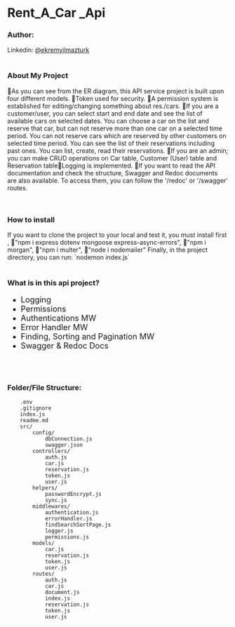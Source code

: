 # Rent_A_Car _Api

### Author:
Linkedin: [@ekremyilmazturk](https://www.linkedin.com/in/ekrem-yilmazturk/)
<br>
<br>

<h3>About My Project</h3>
<p> 📌As you can see from the ER diagram, this API service project is built upon four different models. 📌Token used for security.  📌A permission system is established for editing/changing something about res./cars. 📌If you are a customer/user, you can select start and end date and see the list of available cars on selected dates. You can choose a car on the list and reserve that car, but can not reserve more than one car on a selected time period. You can not reserve cars which are reserved by other customers on selected time period. You can see the list of their reservations including past ones. You can list, create, read their reservations. 📌If you are an admin;  you can make CRUD operations on Car table, Customer (User) table and Reservation table📌Logging is implemented. 📌If you want to read the API documentation and check the structure, Swagger and Redoc documents are also available. To access them, you can follow the '/redoc' or '/swagger' routes.  </p>
<br>

<h3>How to install</h3>
If you want to clone the project to your local and test it, you must install first ,  
📌"npm i express dotenv mongoose express-async-errors", 📌"npm i morgan", 📌"npm i multer", 📌"node i nodemailer"
Finally, in the project directory, you can run:  `nodemon index.js`
<br>
<br>

<h3>What is in this api project?</h3>
<ul style="font-size: 18px;">
  <li>Logging</li>
  <li>Permissions</li>
  <li>Authentications MW</li>
  <li>Error Handler MW</li>
  <li>Finding, Sorting and Pagination MW</li>
  <li>Swagger & Redoc Docs</li>
</ul>
<br>
<br>


### Folder/File Structure:

```
    .env
    .gitignore
    index.js
    readme.md
    src/
        config/
            dbConnection.js
            swagger.json
        controllers/
            auth.js
            car.js
            reservation.js
            token.js
            user.js
        helpers/
            passwordEncrypt.js
            sync.js
        middlewares/
            authentication.js
            errorHandler.js
            findSearchSortPage.js
            logger.js
            permissions.js
        models/
            car.js
            reservation.js
            token.js
            user.js
        routes/
            auth.js
            car.js
            document.js
            index.js
            reservation.js
            token.js
            user.js
```